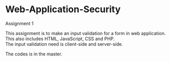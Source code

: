 # Web-Application-Security
Assignment 1

This assignment is to make an input validation for a form in web application.<br> 
This also includes HTML, JavaScript, CSS and PHP.<br> 
The input validation need is client-side and server-side.<br> 

The codes is in the master.
